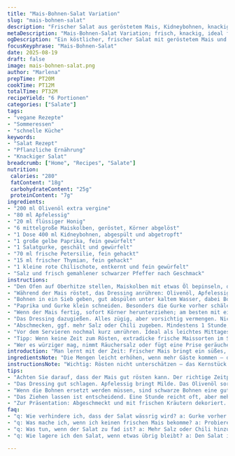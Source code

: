 ```yaml
---
title: "Mais-Bohnen-Salat Variation"
slug: "mais-bohnen-salat"
description: "Frischer Salat aus geröstetem Mais, Kidneybohnen, knackiger Gurke und Paprika mit einem würzigen Honig-Senf-Dressing. Schnell gemacht, ideal für warme Tage. Ohne Gluten, Eier, Milch und Nüsse. Perfekt für alle, die pflanzlich und voll im Geschmack essen wollen. Das Dressing aus Olivenöl, Apfelessig und Honig sorgt für schöne Säure- und Süßbalance. Chili für leichte Schärfe. Längeres Ziehen verstärkt die Aromen. Hält sich gut gekühlt bis zum nächsten Tag. Variationen mit Blattsalaten oder Avocado funktionieren prima. Für schnelle Energie und knackige Texturen gleichzeitig."
metaDescription: "Mais-Bohnen-Salat Variation; frisch, knackig, ideal für warme Tage; einfach und voller Geschmack; vegan und glutenfrei."
ogDescription: "Ein köstlicher, frischer Salat mit geröstetem Mais und Kidneybohnen; perfekt für warme Tage und pflanzlich."
focusKeyphrase: "Mais-Bohnen-Salat"
date: 2025-08-19
draft: false
image: mais-bohnen-salat.png
author: "Marlena"
prepTime: PT20M
cookTime: PT12M
totalTime: PT32M
recipeYield: "6 Portionen"
categories: ["Salate"]
tags:
- "vegane Rezepte"
- "Sommeressen"
- "schnelle Küche"
keywords:
- "Salat Rezept"
- "Pflanzliche Ernährung"
- "Knackiger Salat"
breadcrumb: ["Home", "Recipes", "Salate"]
nutrition: 
 calories: "280"
 fatContent: "18g"
 carbohydrateContent: "25g"
 proteinContent: "7g"
ingredients:
- "200 ml Olivenöl extra vergine"
- "80 ml Apfelessig"
- "20 ml flüssiger Honig"
- "6 mittelgroße Maiskolben, geröstet, Körner abgelöst"
- "1 Dose 400 ml Kidneybohnen, abgespült und abgetropft"
- "1 große gelbe Paprika, fein gewürfelt"
- "1 Salatgurke, geschält und gewürfelt"
- "70 ml frische Petersilie, fein gehackt"
- "15 ml frischer Thymian, fein gehackt"
- "1 kleine rote Chilischote, entkernt und fein gewürfelt"
- "Salz und frisch gemahlener schwarzer Pfeffer nach Geschmack"
instructions:
- "Den Ofen auf Oberhitze stellen, Maiskolben mit etwas Öl bepinseln, direkt unter die Hitze legen. Je nach Stärke 8-10 Minuten rösten, bis sich erste dunkle Spots zeigen und die Körner leicht schrumpelig werden. Wichtig nicht verbrennen; leichtes Knistern hören, manchmal drehen für gleichmäßige Bräune."
- "Während der Mais röstet, das Dressing anrühren: Olivenöl, Apfelessig und Honig mit einem Schneebesen in einer Schüssel kräftig schlagen, bis sich Honig gut verteilt. Chili unterheben, Salz und Pfeffer grob einstreuen – mehr nach Geschmack später."
- "Bohnen in ein Sieb geben, gut abspülen unter kaltem Wasser, dabei Bohnen leicht am Rand reiben, damit die dünne Haut entfernt wird. Das macht den Salat weniger mehlig. Abtropfen lassen, dann in große Rührschüssel."
- "Paprika und Gurke klein schneiden. Besonders die Gurke vorher schälen, sonst wird der Salat wässrig. Alles zu den Bohnen geben. Thymian und Petersilie frisch hacken, damit zum Abschluss Aroma hochkommt."
- "Wenn der Mais fertig, sofort Körner herunterziehen; am besten mit einem scharfen Messer, das nah am Kolben entlangführt. Noch warm über die Mischung geben, das hebt die Aromen durch die Restwärme."
- "Das Dressing dazugießen. Alles zügig, aber vorsichtig vermengen. Nicht zu lange rühren, sonst zerfallen Bohnen und Mais. Biss und Struktur wichtig, Salat soll knackig bleiben."
- "Abschmecken, ggf. mehr Salz oder Chili zugeben. Mindestens 1 Stunde, besser 3 Stunden im Kühlschrank ziehen lassen. Ziehen lassen sorgt für harmonisches, intensives Aroma. Durch die Säure bleibt der Salat frisch, Mais karamellisiert etwas im Ofen."
- "Vor dem Servieren nochmal kurz umrühren. Ideal als leichtes Mittagessen oder Beilage zu gegrilltem Gemüse oder Tofu."
- "Tipp: Wenn keine Zeit zum Rösten, extradicke frische Maissorten im Sommer, roh, den knackigen Biss nutzen. Dressing mit Limettensaft statt Apfelessig probieren für mehr Frische."
- "Wer es würziger mag, nimmt Räuchersalz oder fügt eine Prise geräuchertes Paprikapulver hinzu. "
introduction: "Man lernt mit der Zeit: Frischer Mais bringt ein süßes, aber unscheinbares Aroma, das durch Rösten im Ofen vielschichtiger wird. Kein Knistern oder leichte Röstaromen – dann hat man die Hälfte an Geschmack verschenkt. Bohnen sind die Basis für Protein und Volumen, gut abspülen ist kein Hexenwerk, sondern verhindert matschige Konsistenz. Die Mischung aus Paprika und Gurke liefert Frische und Biss, auf das Schälen der Gurke schwöre ich nach unzähligen Experimenten – sonst wird der Salat zu wässerig und bricht die ganze Struktur. Das Dressing ist der Schlüssel: Honig bringt eine zarte Süße, Apfelessig eine milde Säure, und frische Chili peppen alles auf. Minutenlanges Schlagen des Dressings macht einen Unterschied, Luft rein, Geschmack entwickelt sich. Ziehen lassen - geduldiges Warten – der Salat entfaltet seine volle Kraft, eine Lektion aus ungeduldiger Jugend."
ingredientsNote: "Die Mengen leicht erhöhen, wenn mehr Gäste kommen – die beste Erfahrung macht man mit frischem, reifem Gemüse. Mai ist die beste Jahreszeit für Mais, sonst kaufe ich gerne Biogemüse aus dem Supermarkt, das schmeckt auch nach etwas. Kidneybohnen ersetzen Schwarze Bohnen komplett, die sind oft fester und geben mehr Biss. Frischer Thymian ist ein Alleinstellungsmerkmal, Oregano wirkt etwas dominanter, fällt im Salat zu stark auf. Beim Öl empfehle ich immer ein gutes natives Olivenöl, spart den Aufwand beim Abschmecken, weil es viel Tiefe bringt. Apfelessig ist milder als Wein, hilft besonders, wenn man Schärfe einbauen will. Chili lässt sich auch mit getrockneten Flocken ersetzen, frische Chili hebt den Geruch der anderen Zutaten deutlich."
instructionsNote: "Wichtig: Rösten nicht unterschätzen – das Kernstück vom Geschmack. Die visuellen Signale beobachte ich genau, wenn die Körner anfangen, fast wie Popcorn zu knistern, ist der Moment. Das Dressing gut emulgieren, damit es überall anhaftet. Nicht erst zugeben, wenn alles fertig ist – direkt mit den warmen Maiskörnern mixt, geht das Dressing viel besser in die Zutaten rein. Bohnen richtig abwaschen nicht vergessen, sonst ist die Textur sandig. Kein zu intensives Mischen – Salat darf aussehen wie eine rustikale Mischung, keine glatte Paste. Ziehen lassen im Kühlschrank gibt Zeit, das passiert nicht über Nacht, zwischendrin mal umrühren, umgeschlagene Stellen wieder vereinen. Wer Eile hat, 30 Minuten genügen oft auch, aber das Abschmecken verbietet sich nicht danach. Kühlen schützt, aber nicht zu kalt. Ich lasse den Salat lieber bei Raumtemperatur antauen vor dem Servieren, da entfalten sich die Aromen nochmal besser."
tips:
- "Achten Sie darauf, dass der Mais gut rösten kann. Der richtige Zeitpunkt ist, wenn die Körner knistern. Ich drehe die Kolben einmal für gleichmäßige Röstaromen. Es gibt nichts Schlimmeres als verbrannte Stellen, die das Aroma ruinieren. Falls kein frischer Mais verfügbar ist, verwenden Sie dicke Maissorten, die nicht geröstet werden müssen. Die Konsistenz und Süße bleiben erhalten."
- "Das Dressing gut schlagen. Apfelessig bringt Milde. Das Olivenöl sorgt für eine schöne Emulsion. Ich empfehle frische Chili und nicht getrocknete. Der Duft entfaltet sich während des Mischevorgangs. Schmecken Sie das Dressing mehrmals ab. Je mehr es zieht, desto intensiver die Aromen. Bei der Mischung mit den warmen Zutaten schlägt die Kombination gut an."
- "Wenn die Bohnen ersetzt werden müssen, sind schwarze Bohnen eine gute Wahl. Sie bringen mehr Biss. Wichtig ist das Abspülen. Dadurch werden sie weniger mehlig. Schalenreste bleiben am Rand haften; nicht vergessen, gut zu rubbeln. Das ergibt eine bessere Textur. Achten Sie darauf, dass die Konsistenz bei den anderen Zutaten ebenfalls stimmt."
- "Das Ziehen lassen ist entscheidend. Eine Stunde reicht oft, aber mehrere Stunden machen das Aroma harmonischer. Ab und zu umrühren, wenn Sie es im Kühlschrank lassen. Bei Verlangen nach mehr Schärfe können Sie auch ein wenig Paprikapulver verwenden. Experimentieren ist wichtig, und ich habe oft mit verschiedenen Kräutern gespielt."
- "Zur Präsentation: Abgeschmeckt und mit frischen Kräutern dekoriert. Der Salat sieht lebendig aus und zieht alle Blicke auf sich. Für einen extra Frischekick kann Limettensaft statt Apfelessig verwendet werden. Achten Sie darauf, den Salat bei Raumtemperatur zu servieren. Die Aromen kommen dann besser zur Geltung."
faq:
- "q: Wie verhindere ich, dass der Salat wässrig wird? a: Gurke vorher schälen, nicht die Schale verwenden. Und ich achte darauf, sie gut zu entkernen. Das macht den Salat frischer und knackiger."
- "q: Was mache ich, wenn ich keinen frischen Mais bekomme? a: Probieren Sie dicke Maissorten, die roh verwendet werden können. Krachend, süß und voll im Biss. Es gibt immer eine Alternativlösung, die gut schmeckt."
- "q: Was tun, wenn der Salat zu fad ist? a: Mehr Salz oder Chili hinzufügen. Manchmal auch etwas Räuchersalz nutzen - es gibt einen tollen Umami-Geschmack. Ich mache immer einen Test, bevor ich ihn servieren."
- "q: Wie lagere ich den Salat, wenn etwas übrig bleibt? a: Den Salat in einem verschlossenen Behälter kühlen. Er hält sich einen Tag, aber die Aromen ziehen besser, wenn er frisch ist. Vor dem Servieren umrühren."

---
```

